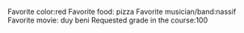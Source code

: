 Favorite color:red 
Favorite food: pizza
Favorite musician/band:nassif
Favorite movie: duy beni
Requested grade in the course:100 
